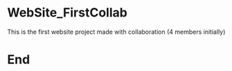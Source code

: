 # WebSite_FirstCollab
This is the first website project made with collaboration (4 members initially)
# End

